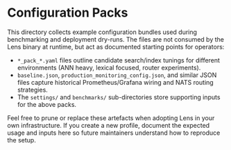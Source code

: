 # Configuration Packs

This directory collects example configuration bundles used during benchmarking
and deployment dry-runs. The files are not consumed by the Lens binary at
runtime, but act as documented starting points for operators:

- `*_pack_*.yaml` files outline candidate search/index tunings for different
  environments (ANN heavy, lexical focused, router experiments).
- `baseline.json`, `production_monitoring_config.json`, and similar JSON files
  capture historical Prometheus/Grafana wiring and NATS routing strategies.
- The `settings/` and `benchmarks/` sub-directories store supporting inputs for
  the above packs.

Feel free to prune or replace these artefacts when adopting Lens in your own
infrastructure. If you create a new profile, document the expected usage and
inputs here so future maintainers understand how to reproduce the setup.
